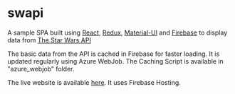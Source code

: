 # swapi
A sample SPA built using [React](https://facebook.github.io/react/), [Redux](http://redux.js.org/), [Material-UI](http://www.material-ui.com/#/) and [Firebase](https://firebase.google.com/) to display data from [The Star Wars API](http://swapi.co/)

The basic data from the API is cached in Firebase for faster loading. It is updated regularly using Azure WebJob. The Caching Script is available in "azure_webjob" folder.

The live website is available [here](https://swapi-fire.firebaseapp.com/people). It uses Firebase Hosting.
